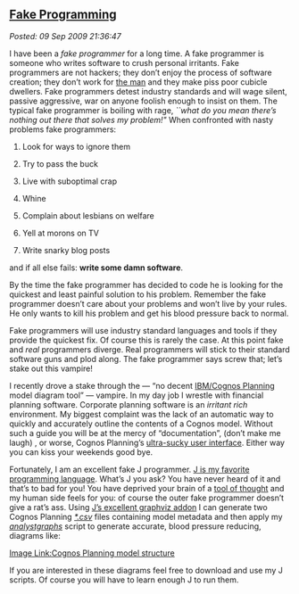  
[Fake Programming](https://bakerjd99.wordpress.com/2009/09/09/fake-progamming/)
------------------------------------------------------------------------------

*Posted: 09 Sep 2009 21:36:47*

I have been a *fake programmer* for a long time. A fake programmer is
someone who writes software to crush personal irritants. Fake
programmers are not hackers; they don’t enjoy the process of software
creation; they don’t work for [the
man](https://en.wikipedia.org/wiki/The\_Man) and they make piss poor
cubicle dwellers. Fake programmers detest industry standards and will
wage silent, passive aggressive, war on anyone foolish enough to insist
on them. The typical fake programmer is boiling with rage, *\`\`what do
you mean there’s nothing out there that solves my problem!"* When
confronted with nasty problems fake programmers:

1.  Look for ways to ignore them

2.  Try to pass the buck

3.  Live with suboptimal crap

4.  Whine

5.  Complain about lesbians on welfare

6.  Yell at morons on TV

7.  Write snarky blog posts

and if all else fails: **write some damn software**.

By the time the fake programmer has decided to code he is looking for
the quickest and least painful solution to his problem. Remember the
fake programmer doesn’t care about your problems and won’t live by your
rules. He only wants to kill his problem and get his blood pressure back
to normal.

Fake programmers will use industry standard languages and tools if they
provide the quickest fix. Of course this is rarely the case. At this
point fake and *real* programmers diverge. Real programmers will stick
to their standard software guns and plod along. The fake programmer says
screw that; let’s stake out this vampire!

I recently drove a stake through the — “no decent [IBM/Cognos
Planning](https://www-01.ibm.com/software/data/cognos/products/cognos-8-planning/)
model diagram tool” — vampire. In my day job I wrestle with financial
planning software. Corporate planning software is an *irritant rich*
environment. My biggest complaint was the lack of an automatic way to
quickly and accurately outline the contents of a Cognos model. Without
such a guide you will be at the mercy of “documentation”, (don’t make me
laugh) , or worse, Cognos Planning’s [ultra-sucky user
interface](https://www.buigallery.com/). Either way you can kiss your
weekends good bye.

Fortunately, I am an excellent fake J programmer. [J is my favorite
programming language](https://www.jsoftware.com/). What’s J you ask? You
have never heard of it and that’s to bad for you! You have deprived your
brain of a [tool of
thought](https://en.wikipedia.org/wiki/Kenneth\_E.\_Iverson) and my human
side feels for you: of course the outer fake programmer doesn’t give a
rat’s ass. Using [J’s excellent graphviz
addon](https://www.jsoftware.com/jwiki/Addons/graphics/graphviz) I can
generate two Cognos Planning
*[\*.csv](https://www.fileinfo.com/extension/csv)* files containing model
metadata and then apply my
*[analystgraphs](https://www.box.net/shared/7mqg9bek5x)* script to
generate accurate, blood pressure reducing, diagrams like:

[Image Link:Cognos Planning model
structure](https://conceptcontrol.smugmug.com/photos/672169130_vajvn-L.png)

If you are interested in these diagrams feel free to download and use my
J scripts. Of course you will have to learn enough J to run them.
